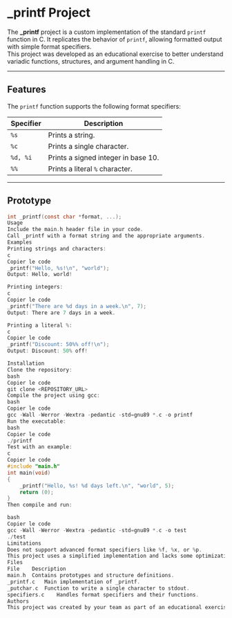 # _printf Project

The **_printf** project is a custom implementation of the standard `printf` function in C. It replicates the behavior of `printf`, allowing formatted output with simple format specifiers.  
This project was developed as an educational exercise to better understand variadic functions, structures, and argument handling in C.

---

## Features

The `printf` function supports the following format specifiers:

| Specifier   | Description                                 |
|-------------|---------------------------------------------|
| `%s`        | Prints a string.                            |
| `%c`        | Prints a single character.                  |
| `%d, %i`    | Prints a signed integer in base 10.         |
| `%%`        | Prints a literal `%` character.             |

---

## Prototype

```c
int _printf(const char *format, ...);
Usage
Include the main.h header file in your code.
Call _printf with a format string and the appropriate arguments.
Examples
Printing strings and characters:
c
Copier le code
_printf("Hello, %s!\n", "world");
Output: Hello, world!

Printing integers:
c
Copier le code
_printf("There are %d days in a week.\n", 7);
Output: There are 7 days in a week.

Printing a literal %:
c
Copier le code
_printf("Discount: 50%% off!\n");
Output: Discount: 50% off!

Installation
Clone the repository:
bash
Copier le code
git clone <REPOSITORY_URL>
Compile the project using gcc:
bash
Copier le code
gcc -Wall -Werror -Wextra -pedantic -std=gnu89 *.c -o printf
Run the executable:
bash
Copier le code
./printf
Test with an example:
c
Copier le code
#include "main.h"
int main(void)
{
    _printf("Hello, %s! %d days left.\n", "world", 5);
    return (0);
}
Then compile and run:

bash
Copier le code
gcc -Wall -Werror -Wextra -pedantic -std=gnu89 *.c -o test
./test
Limitations
Does not support advanced format specifiers like %f, %x, or %p.
This project uses a simplified implementation and lacks some optimizations of the standard printf.
Files
File	Description
main.h	Contains prototypes and structure definitions.
_printf.c	Main implementation of _printf.
_putchar.c	Function to write a single character to stdout.
specifiers.c	Handles format specifiers and their functions.
Authors
This project was created by your team as part of an educational exercise. Feel free to add specific team member names here if needed.
